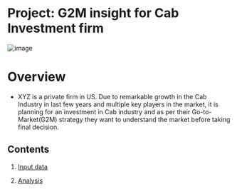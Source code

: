 # Project: G2M insight for Cab Investment firm

![image](https://user-images.githubusercontent.com/35038779/224539764-247ce784-745c-4a8a-bfc8-7b70190eaee0.png)


# Overview

- XYZ is a private firm in US. Due to remarkable growth in the Cab Industry in last few years and multiple key players in the market, it is planning for an investment in Cab industry and as per their Go-to-Market(G2M) strategy they want to understand the market before taking final decision.


## Contents

1. [Input data](https://github.com/LtvnSergey/Internship_Week_2_G2M-insight-for-Cab-Investment-firm/tree/main/data)

2. [Analysis](https://github.com/LtvnSergey/Internship_Week_2_G2M-insight-for-Cab-Investment-firm/blob/main/notebooks/week_2_g2m_insight.ipynb)

